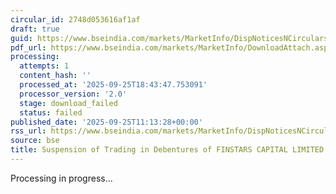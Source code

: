 ```yaml
---
circular_id: 2748d053616af1af
draft: true
guid: https://www.bseindia.com/markets/MarketInfo/DispNoticesNCirculars.aspx?Noticeid={59E55F04-B4DF-49B3-B500-5404C47ADBEE}&noticeno=20250925-15&dt=09/25/2025&icount=15&totcount=65&flag=0
pdf_url: https://www.bseindia.com/markets/MarketInfo/DownloadAttach.aspx?id=20250925-15&attachedId=
processing:
  attempts: 1
  content_hash: ''
  processed_at: '2025-09-25T18:43:47.753091'
  processor_version: '2.0'
  stage: download_failed
  status: failed
published_date: '2025-09-25T11:13:28+00:00'
rss_url: https://www.bseindia.com/markets/MarketInfo/DispNoticesNCirculars.aspx?Noticeid={59E55F04-B4DF-49B3-B500-5404C47ADBEE}&noticeno=20250925-15&dt=09/25/2025&icount=15&totcount=65&flag=0
source: bse
title: Suspension of Trading in Debentures of FINSTARS CAPITAL LIMITED
---
```


Processing in progress...